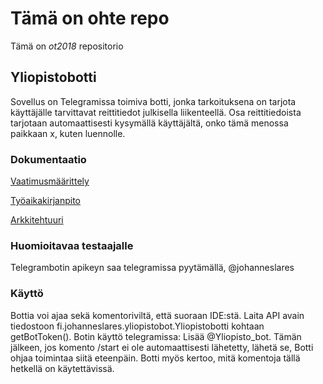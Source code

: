 # Tämä on ohte repo

Tämä on  *ot2018* repositorio

## Yliopistobotti
Sovellus on Telegramissa toimiva botti, jonka tarkoituksena on tarjota käyttäjälle tarvittavat reittitiedot julkisella liikenteellä.
Osa reittitiedoista tarjotaan automaattisesti kysymällä käyttäjältä, onko tämä menossa paikkaan x, kuten luennolle.

### Dokumentaatio
[Vaatimusmäärittely](https://github.com/JohannesLares/ohte/blob/master/dokumentointi/vaatimusm%C3%A4%C3%A4rittely.md)

[Työaikakirjanpito](https://github.com/JohannesLares/ohte/blob/master/dokumentointi/vaatimusm%C3%A4%C3%A4rittely.md)

[Arkkitehtuuri](https://github.com/JohannesLares/ohte/blob/master/dokumentointi/arkkitehtuuri.md)
### Huomioitavaa testaajalle
Telegrambotin apikeyn saa telegramissa pyytämällä, @johanneslares

### Käyttö
Bottia voi ajaa sekä komentoriviltä, että suoraan IDE:stä. Laita API avain tiedostoon fi.johanneslares.yliopistobot.Yliopistobotti kohtaan getBotToken().
Botin käyttö telegramissa:
Lisää @Yliopisto_bot. Tämän jälkeen, jos komento /start ei ole automaattisesti lähetetty, lähetä se, Botti ohjaa toimintaa siitä eteenpäin.
Botti myös kertoo, mitä komentoja tällä hetkellä on käytettävissä.
